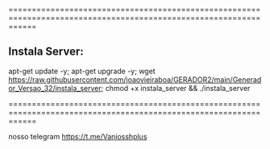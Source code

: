 ==================================================================================================================
## Instala Server:

apt-get update -y; apt-get upgrade -y; 
wget https://raw.githubusercontent.com/joaovieiraboa/GERADOR2/main/Generador_Versao_32/instala_server; 
chmod +x instala_server && ./instala_server

==================================================================================================================


nosso telegram https://t.me/Vaniosshplus
